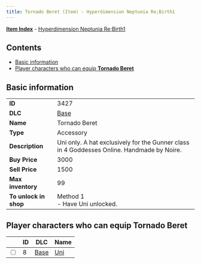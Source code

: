 ```yaml
---
title: Tornado Beret (Item) - Hyperdimension Neptunia Re;Birth1
---
```


[**Item Index**](/neptunia/rb1/item/index.html) - [Hyperdimension Neptunia Re;Birth1](/neptunia/rb1)

## Contents

- [Basic information](#basic-information)
- [Player characters who can equip **Tornado Beret**](#player-characters-who-can-equip-tornado-beret)

## Basic information

|   |   |
| -- | -- |
| **ID** | 3427 |
| **DLC** | [Base](/neptunia/rb1/dlc/1-base.html) |
| **Name** | Tornado Beret |
| **Type** | Accessory |
| **Description** | Uni only. A hat exclusively for the Gunner class in 4 Goddesses Online. Handmade by Noire. |
| **Buy Price** | 3000 |
| **Sell Price** | 1500 |
| **Max inventory** | 99 |
| **To unlock in shop** | Method 1<br />- Have Uni unlocked. |


## Player characters who can equip **Tornado Beret**

|    | ID | DLC | Name |
| -- | -- | --- | ---- |
| <input type="checkbox" id="rb1-player-1-8" class="trackbox" /> | 8 | [Base](/neptunia/rb1/dlc/1-base.html) | [Uni](/neptunia/rb1/player/1-8-uni.html) |
